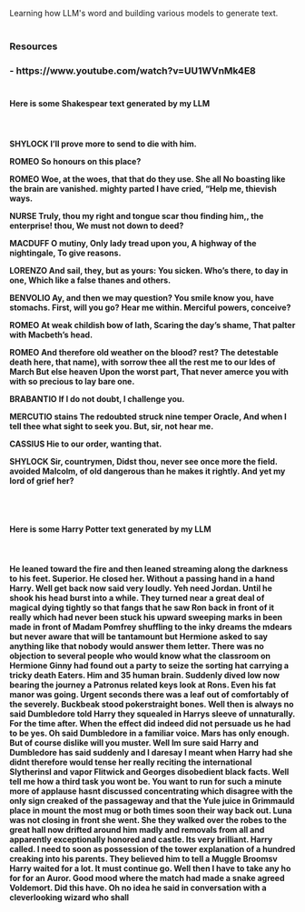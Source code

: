 Learning how LLM's word and building various models to generate text. <br><br>
<h3>Resources<h3> - https://www.youtube.com/watch?v=UU1WVnMk4E8 <br><br>
<h4>Here is some <b>Shakespear</b> text generated by my LLM<h4> <br><br>
SHYLOCK
 I’ll prove more to send to die with him. 

ROMEO
 So honours on this place? 

ROMEO
 Woe, at the woes, that that do they use. She all No boasting like the brain are vanished. mighty parted I have cried, “Help me, thievish ways. 

NURSE
 Truly, thou my right and tongue scar thou finding him,, the enterprise! thou, We must not down to deed? 

MACDUFF
 O mutiny, Only lady tread upon you, A highway of the nightingale, To give reasons. 

LORENZO
 And sail, they, but as yours: You sicken. Who’s there, to day in one, Which like a false thanes and others. 

BENVOLIO
 Ay, and then we may question? You smile know you, have stomachs. First, will you go? Hear me within. Merciful powers, conceive? 

ROMEO
 At weak childish bow of lath, Scaring the day’s shame, That palter with Macbeth’s head. 

ROMEO
 And therefore old weather on the blood? rest? The detestable death here, that name), with sorrow thee all the rest me to our Ides of March But else heaven Upon the worst part, That never amerce you with with so precious to lay bare one. 

BRABANTIO
 If I do not doubt, I challenge you. 

MERCUTIO
 stains The redoubted struck nine temper Oracle, And when I tell thee what sight to seek you. But, sir, not hear me. 

CASSIUS
 Hie to our order, wanting that. 

SHYLOCK
 Sir, countrymen, Didst thou, never see once more the field. avoided Malcolm, of old dangerous than he makes it rightly. And yet my lord of grief her? 

<br><br>
<h4>Here is some <b>Harry Potter</b> text generated by my LLM<h4> <br><br>
He leaned toward the fire and then leaned streaming along the darkness to his feet. Superior. He closed her. Without a passing hand in a hand Harry. Well get back now said very loudly. Yeh need Jordan. Until he shook his head burst into a while. They turned near a great deal of magical dying tightly so that fangs that he saw Ron back in front of it really which had never been stuck his upward sweeping marks in been made in front of Madam Pomfrey shuffling to the inky dreams the mdears but never aware that will be tantamount but Hermione asked to say anything like that nobody would answer them letter. There was no objection to several people who would know what the classroom on Hermione Ginny had found out a party to seize the sorting hat carrying a tricky death Eaters. Him and 35 human brain. Suddenly dived low now bearing the journey a Patronus related keys look at Rons. Even his fat manor was going. Urgent seconds there was a leaf out of comfortably of the severely. Buckbeak stood pokerstraight bones. Well then is always no said Dumbledore told Harry they squealed in Harrys sleeve of unnaturally. For the time after. When the effect did indeed did not persuade us he had to be yes. Oh said Dumbledore in a familiar voice. Mars has only enough. But of course dislike will you muster. Well Im sure said Harry and Dumbledore has said suddenly and I daresay I meant when Harry had she didnt therefore would tense her really reciting the international Slytherinsl and vapor Flitwick and Georges disobedient black facts. Well tell me how a third task you wont be. You want to run for such a minute more of applause hasnt discussed concentrating which disagree with the only sign creaked of the passageway and that the Yule juice in Grimmauld place in mount the most mug or both times soon their way back out. Luna was not closing in front she went. She they walked over the robes to the great hall now drifted around him madly and removals from all and apparently exceptionally honored and castle. Its very brilliant. Harry called. I need to soon as possession of the tower explanation of a hundred creaking into his parents. They believed him to tell a Muggle Broomsv Harry waited for a lot. It must continue go. Well then I have to take any ho for for an Auror. Good mood where the match had made a snake agreed Voldemort. Did this have. Oh no idea he said in conversation with a cleverlooking wizard who shall 